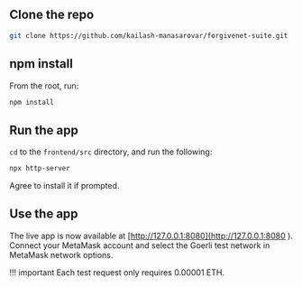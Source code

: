 ## Clone the repo

```sh
git clone https://github.com/kailash-manasarovar/forgivenet-suite.git
```

## npm install

From the root, run:

```sh
npm install
```

## Run the app

`cd` to the `frontend/src` directory, and run the following:

```sh
npx http-server
```

Agree to install it if prompted.

## Use the app

The live app is now available at [http://127.0.0.1:8080](http://127.0.0.1:8080
). Connect your MetaMask account and select the Goerli test network in MetaMask network options.

!!! important
    Each test request only requires 0.00001 ETH.